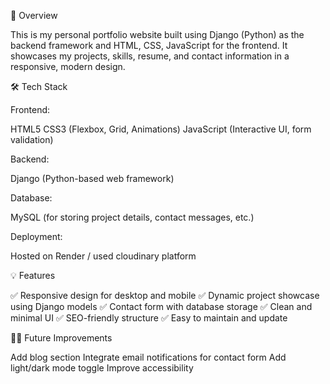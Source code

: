 🚀 Overview

This is my personal portfolio website built using Django (Python) as the backend framework and HTML, CSS, JavaScript for the frontend.
It showcases my projects, skills, resume, and contact information in a responsive, modern design.

🛠️ Tech Stack

Frontend:

HTML5
CSS3 (Flexbox, Grid, Animations)
JavaScript (Interactive UI, form validation)

Backend:

Django (Python-based web framework)

Database:

MySQL (for storing project details, contact messages, etc.)

Deployment:

Hosted on Render / used cloudinary platform

💡 Features

✅ Responsive design for desktop and mobile
✅ Dynamic project showcase using Django models
✅ Contact form with database storage
✅ Clean and minimal UI
✅ SEO-friendly structure
✅ Easy to maintain and update

🧑‍💻 Future Improvements

Add blog section
Integrate email notifications for contact form
Add light/dark mode toggle
Improve accessibility

